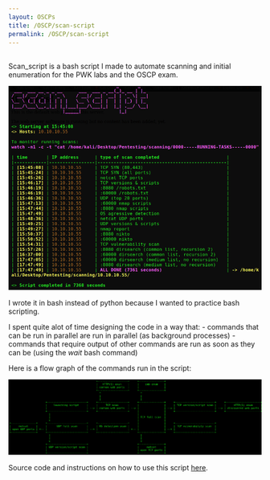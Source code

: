 ```yaml
---
layout: OSCPs
title: /OSCP/scan-script
permalink: /OSCP/scan-script
---
```


<p><br> Scan_script is a bash script I made to automate scanning and initial enumeration for the PWK labs and the OSCP exam.<p>

<p><img src="/OSCP/scan-script/execution-example.png" alt="execution example" width="800" height="auto"></p>

<p>I wrote it in bash instead of python because I wanted to practice bash scripting.

<p>I spent quite alot of time designing the code in a way that:
- commands that can be run in parallel are run in parallel (as background processes)
- commands that require output of other commands are run as soon as they can be (using the <i>wait</i> bash command)</p>

<p>Here is a flow graph of the commands run in the script:</p>

<p><img src="/OSCP/scan-script/flow.png" alt="script flow" width="1200" height="auto"></p>

<p>Source code and instructions on how to use this script <a href="https://github.com/Plotkine/scan_script" target="_blank" rel="noopener noreferrer">here</a>.</p>
